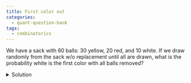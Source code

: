 ```yaml
---
title: First color out
categories:
  - quant-question-bank
tags:
  - combinatorics
---
```


We have a sack with 60 balls: 30 yellow, 20 red, and 10 white. If we
draw randomly from the sack w/o replacement until all are drawn, what is
the probability white is the first color with all balls removed?

<details>
  <summary>Solution</summary>
  

Condition on a color being last ball. This reduces problem to two color
case, where it is just fraction of white balls for the two colors left.
If $W$ is the event of interest, and $R, Y$ are the event red and yellow
are the last ball, respectively, then

$$
\begin{align*}
\mathrm{Pr}(W) &= \mathrm{Pr}(W \mid Y) \mathrm{Pr}(Y) + \mathrm{Pr}(W \mid R) \mathrm{Pr}(R) \\
&= \frac{2}{3}\frac{1}{2} + \frac{3}{4}\frac{1}{3} = \frac{7}{12}
\end{align*}
$$
</details>